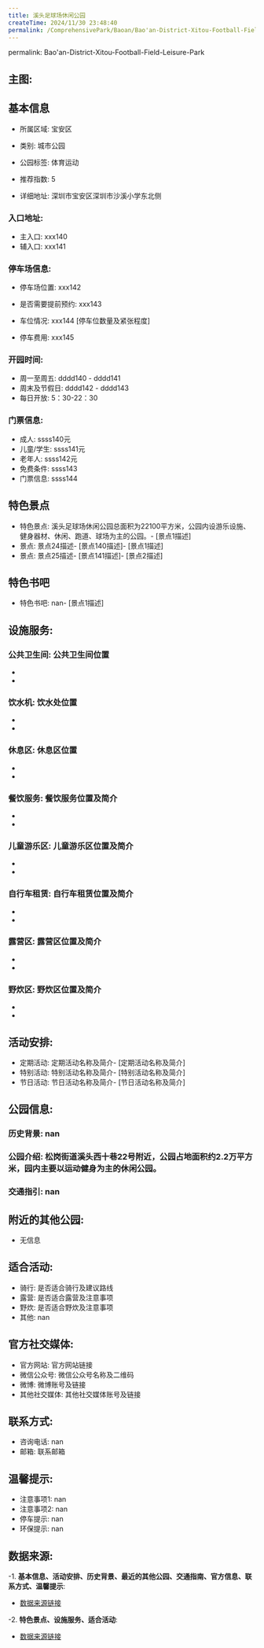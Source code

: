 ```yaml
---
title: 溪头足球场休闲公园
createTime: 2024/11/30 23:48:40
permalink: /ComprehensivePark/Baoan/Bao'an-District-Xitou-Football-Field-Leisure-Park/
---
```

permalink: Bao'an-District-Xitou-Football-Field-Leisure-Park
<!-- ## 游玩路径: -->

## 主图:
<ImageCard
image="https://cgj.sz.gov.cn/img/4/4005/4005935/10775166.png"
title= "溪头足球场休闲公园"
description= "松岗街道溪头西十巷22号附近，公园占地面积约2.2万平方米，园内主要以运动健身为主的休闲公园。"
date="2024/11/30"
href="/"
author="深圳公园"
/>

## 基本信息

- 所属区域: 宝安区

- 类别: 城市公园

- 公园标签: 体育运动

- 推荐指数: 5

- 详细地址: 深圳市宝安区深圳市沙溪小学东北侧

### 入口地址:
- 主入口: xxx140
- 辅入口: xxx141
### 停车场信息:
- 停车场位置: xxx142

- 是否需要提前预约: xxx143

- 车位情况: xxx144 [停车位数量及紧张程度]

- 停车费用: xxx145

### 开园时间:
- 周一至周五: dddd140 - dddd141
- 周末及节假日: dddd142 - dddd143
- 每日开放: 5：30-22：30

### 门票信息:
- 成人: ssss140元
- 儿童/学生: ssss141元
- 老年人: ssss142元
- 免费条件: ssss143
- 门票信息: ssss144
## 特色景点
- 特色景点: 溪头足球场休闲公园总面积为22100平方米，公园内设游乐设施、健身器材、休闲、跑道、球场为主的公园。- [景点1描述]
- 景点: 景点24描述- [景点140描述]- [景点1描述]
- 景点: 景点25描述- [景点141描述]- [景点2描述]
## 特色书吧
- 特色书吧: nan- [景点1描述]
## 设施服务:
### 公共卫生间: 公共卫生间位置
- 
- 
### 饮水机: 饮水处位置
- 
- 
### 休息区: 休息区位置
- 
- 
### 餐饮服务: 餐饮服务位置及简介
- 
- 
### 儿童游乐区: 儿童游乐区位置及简介
- 
- 
### 自行车租赁: 自行车租赁位置及简介
- 
- 
### 露营区: 露营区位置及简介
- 
- 
### 野炊区: 野炊区位置及简介

- 
- 
## 活动安排:
- 定期活动: 定期活动名称及简介- [定期活动名称及简介]
- 特别活动: 特别活动名称及简介- [特别活动名称及简介]
- 节日活动: 节日活动名称及简介- [节日活动名称及简介]
## 公园信息:
### 历史背景: nan
### 公园介绍: 松岗街道溪头西十巷22号附近，公园占地面积约2.2万平方米，园内主要以运动健身为主的休闲公园。
### 交通指引: nan

## 附近的其他公园:
- 无信息

## 适合活动:
- 骑行: 是否适合骑行及建议路线
- 露营: 是否适合露营及注意事项
- 野炊: 是否适合野炊及注意事项
- 其他: nan

## 官方社交媒体:
- 官方网站: 官方网站链接
- 微信公众号: 微信公众号名称及二维码
- 微博: 微博账号及链接
- 其他社交媒体: 其他社交媒体账号及链接

## 联系方式:
- 咨询电话: nan
- 邮箱: 联系邮箱

## 温馨提示:
- 注意事项1: nan
- 注意事项2: nan
- 停车提示: nan
- 环保提示: nan

## 数据来源:
-1. **基本信息、活动安排、历史背景、最近的其他公园、交通指南、官方信息、联系方式、温馨提示**:
- [数据来源链接](https://cgj.sz.gov.cn/xsmh/gysz/csgy/content/post_10775166.html)

-2. **特色景点、设施服务、适合活动**:
- [数据来源链接](https://cgj.sz.gov.cn/xsmh/gysz/csgy/content/post_10775166.html)

